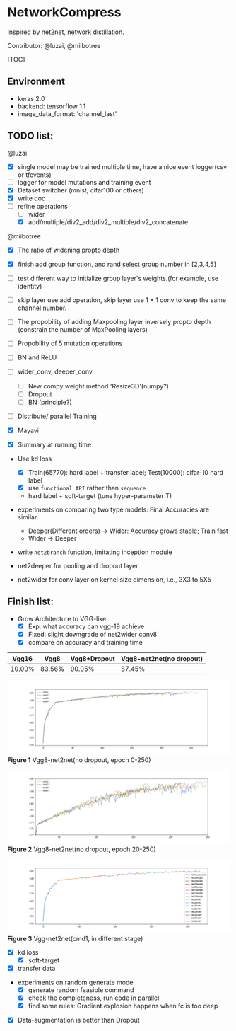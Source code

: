 # NetworkCompress

Inspired by net2net, network distillation.

Contributor: @luzai, @miibotree

[TOC]

## Environment
- keras 2.0
- backend: tensorflow 1.1
- image_data_format: 'channel_last'


## TODO list:
@luzai  
- [x] single model may be trained multiple time, have a nice event logger(csv or tfevents)
- [ ] logger for model mutations and training event
- [x] Dataset switcher (mnist, cifar100 or others) 
- [x] write doc 
- [ ] refine operations  
    - [ ] wider
    - [x] add/multiple/div2_add/div2_multiple/div2_concatenate

@miibotree
- [x] The ratio of widening propto depth 
- [x] finish add group function, and rand select group number in [2,3,4,5] 
- [ ] test different way to initialize group layer's weights.(for example, use identity)
- [ ] skip layer use add operation, skip layer use 1 * 1 conv to keep the same channel number.
- [ ] The propobility of adding Maxpooling layer inversely propto depth (constrain the number of MaxPooling layers)
- [ ] Propobility of 5 mutation operations 
- [ ] BN and ReLU
 
- [ ] wider_conv, deeper_conv
    - [ ] New compy weight method 'Resize3D'(numpy?)
    - [ ] Dropout
    - [ ] BN (principle?)

- [ ] Distribute/ parallel Training
- [x] Mayavi
- [x] Summary at running time

- Use kd loss
  - [x] Train(65770): hard label + transfer label; Test(10000): cifar-10 hard label 
  - [x] use `functional API` rather than `sequence`
  - hard label + soft-target (tune hyper-parameter T)
- experiments on  comparing two type models: Final Accuracies are similar.
  - Deeper(Different orders) -> Wider: Accuracy grows stable; Train fast
  - Wider -> Deeper

- write `net2branch` function, imitating inception module
- net2deeper for pooling and dropout layer
- net2wider for conv layer on kernel size dimension, i.e., 3X3 to 5X5

## Finish list:

- Grow Architecture to VGG-like
    - [x] Exp: what accuracy can vgg-19 achieve
    - [x] Fixed: slight downgrade of net2wider conv8
    - [x] compare on accuracy and training time

|Vgg16|Vgg8|Vgg8+Dropout|Vgg8-net2net(no dropout)|
|--|--|---|---|
|10.00%|83.56%|90.05%|87.45%|

![](./doc/0_250.png)
**Figure 1** Vgg8-net2net(no dropout, epoch 0-250)

![](./doc/20_250.png)
**Figure 2** Vgg8-net2net(no dropout, epoch 20-250)

![](./doc/cmd1.png)
**Figure 3** Vgg-net2net(cmd1, in different stage)

- [x] kd loss
    -[x] soft-target
- [x] transfer data
- experiments on random generate model
  - [x] generate random feasible command 
  - [x] check the completeness, run code in parallel
  - [x] find some rules: Gradient explosion happens when fc is too deep
- [x] Data-augmentation is better than Dropout
